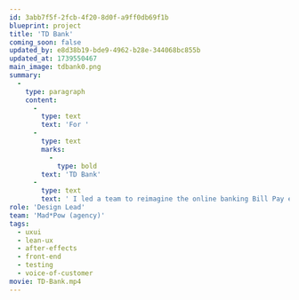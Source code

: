 ```yaml
---
id: 3abb7f5f-2fcb-4f20-8d0f-a9ff0db69f1b
blueprint: project
title: 'TD Bank'
coming_soon: false
updated_by: e8d38b19-bde9-4962-b28e-344068bc855b
updated_at: 1739550467
main_image: tdbank0.png
summary:
  -
    type: paragraph
    content:
      -
        type: text
        text: 'For '
      -
        type: text
        marks:
          -
            type: bold
        text: 'TD Bank'
      -
        type: text
        text: ' I led a team to reimagine the online banking Bill Pay experience, bringing parity to mobile and desktop while driving engagement thorugh simplicity and mild gamification.'
role: 'Design Lead'
team: 'Mad*Pow (agency)'
tags:
  - uxui
  - lean-ux
  - after-effects
  - front-end
  - testing
  - voice-of-customer
movie: TD-Bank.mp4
---
```

